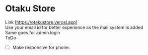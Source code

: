 # Otaku Store
Link  [https://otakustore.vercel.app]<br />
Use your email id for better experience as the mail system is added<br />
Same goes for admin login <br />
ToDo-
- [ ] Make responsive for phone.

